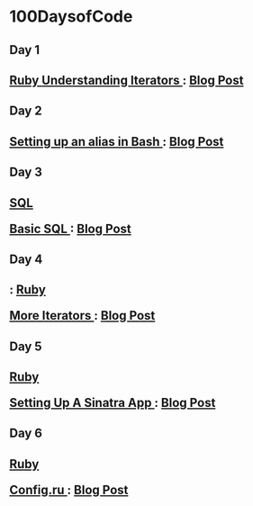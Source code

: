 # 100DaysofCode


<h2> Day 1 <h2> <a href="https://github.com/SincerelyBrittany/100DaysofCode/tree/master/ruby"> Ruby </a>
<a href="https://github.com/SincerelyBrittany/100DaysofCode/blob/master/ruby/Day_1_Understanding_Iterators.rb"> Understanding Iterators </a> : <a href="https://dev.to/sincerelybrittany/understanding-iterators-2d0p"> Blog Post </a>


<h2> Day 2 <h2> <a href="https://github.com/SincerelyBrittany/100DaysofCode/tree/master/miscellaneous" miscellaneous </a>
<a href="https://github.com/SincerelyBrittany/100DaysofCode/blob/master/miscellaneous/Day_2_bash.txt"> Setting up an alias in Bash </a> : <a href="https://dev.to/sincerelybrittany/day-2-100daysofcode-i-updated-to-catalina-and-all-hell-broke-loose-2h7n"> Blog Post </a>

<h2> Day 3 <h2> <a href="https://github.com/SincerelyBrittany/100DaysofCode/tree/master/SQL"> SQL </a>

<a href="https://github.com/SincerelyBrittany/100DaysofCode/blob/master/SQL/Day_3_oh_no_sql.sql"> Basic SQL </a> : <a href="https://dev.to/sincerelybrittany/day-3-100daysofcode-oh-no-sql-2f1"> Blog Post </a>

<h2> Day 4 <h2> : <a href="https://github.com/SincerelyBrittany/100DaysofCode/tree/master/ruby"> Ruby </a>

<a href="https://github.com/SincerelyBrittany/100DaysofCode/blob/master/ruby/Day_4_More_Iterators.rb"> More Iterators </a> : <a href="https://dev.to/sincerelybrittany/day-4-100daysofcode-more-iterators-51jp"> Blog Post </a>

<h2> Day 5 <h2> <a href="https://github.com/SincerelyBrittany/100DaysofCode/tree/master/ruby"> Ruby </a>

<a href="https://github.com/SincerelyBrittany/100DaysofCode/tree/master/ruby/Day_5_Setting_up_a_Sinatra_App"> Setting Up A Sinatra App </a> : <a href="https://dev.to/sincerelybrittany/day-5-100daysofcode-setting-up-a-sinatra-app-3nn9"> Blog Post </a>

<h2> Day 6 <h2> <a href="https://github.com/SincerelyBrittany/100DaysofCode/tree/master/ruby"> Ruby </a>

<a href="https://github.com/SincerelyBrittany/100DaysofCode/blob/master/ruby/Day_5_Setting_up_a_Sinatra_App/config.ru"> Config.ru </a> : <a href="https://dev.to/sincerelybrittany/day-6-100daysofcode-sinatra-set-up-part-2-config-ru-h4b"> Blog Post </a>
